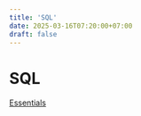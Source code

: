 ```yaml
---
title: 'SQL'
date: 2025-03-16T07:20:00+07:00
draft: false
---
```


# SQL

[Essentials](./essentials/)
